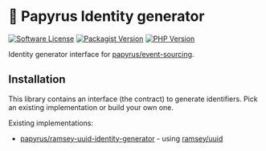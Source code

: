 # 📜 Papyrus Identity generator
[![Software License](https://img.shields.io/badge/license-MIT-brightgreen.svg?style=flat)](LICENSE)
[![Packagist Version](https://img.shields.io/packagist/v/papyrus/identity-generator.svg?style=flat&include_prereleases)](https://packagist.org/packages/papyrus/identity-generator)
[![PHP Version](https://img.shields.io/badge/php-%5E8.1-8892BF.svg?style=flat)](http://www.php.net)

Identity generator interface for [papyrus/event-sourcing](https://github.com/papyrusphp/event-sourcing).

## Installation
This library contains an interface (the contract) to generate identifiers. 
Pick an existing implementation or build your own one.

Existing implementations:
- [papyrus/ramsey-uuid-identity-generator](https://github.com/papyrusphp/ramsey-uuid-identity-generator) - using [ramsey/uuid](https://github.com/ramsey/uuid)
